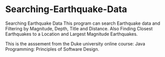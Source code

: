 # Searching-Earthquake-Data
Searching Earthquake Data
This program can search Earthquake data and Filtering by Magnitude, Depth, Title and Distance. Also Finding Closest Earthquakes to a Location and Largest Magnitude Earthquakes.

This is the asssement from the Duke university online course: Java Programming: Principles of Software Design.  
